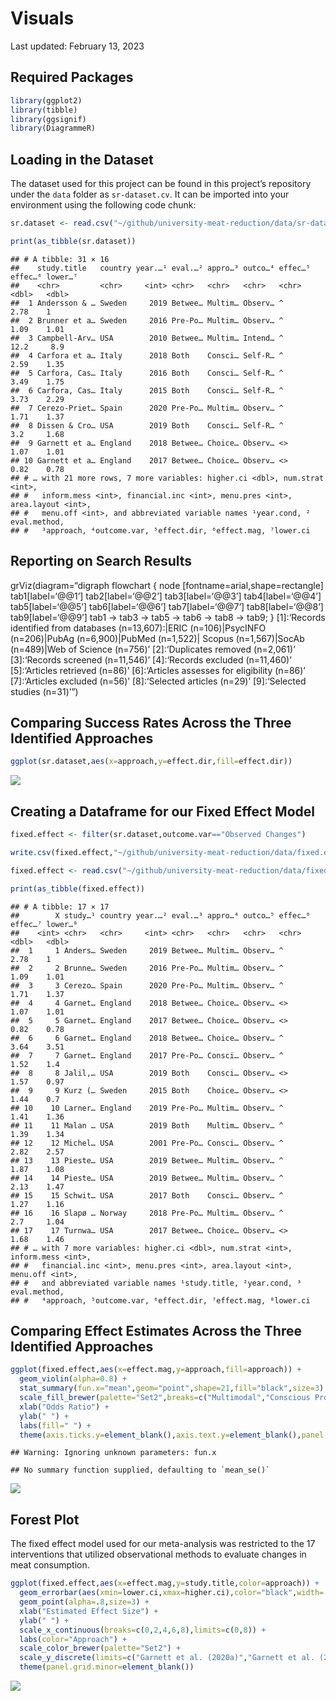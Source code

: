 Visuals
================
Last updated: February 13, 2023

## Required Packages

``` r
library(ggplot2)
library(tibble)
library(ggsignif)
library(DiagrammeR)
```

## Loading in the Dataset

The dataset used for this project can be found in this project’s
repository under the `data` folder as `sr-dataset.cv`. It can be
imported into your environment using the following code chunk:

``` r
sr.dataset <- read.csv("~/github/university-meat-reduction/data/sr-dataset.csv")

print(as_tibble(sr.dataset))
```

    ## # A tibble: 31 × 16
    ##    study.title   country year.…¹ eval.…² appro…³ outco…⁴ effec…⁵ effec…⁶ lower…⁷
    ##    <chr>         <chr>     <int> <chr>   <chr>   <chr>   <chr>     <dbl>   <dbl>
    ##  1 Andersson & … Sweden     2019 Betwee… Multim… Observ… ^          2.78    1   
    ##  2 Brunner et a… Sweden     2016 Pre-Po… Multim… Observ… ^          1.09    1.01
    ##  3 Campbell-Arv… USA        2010 Betwee… Multim… Intend… ^         12.2     8.9 
    ##  4 Carfora et a… Italy      2018 Both    Consci… Self-R… ^          2.59    1.35
    ##  5 Carfora, Cas… Italy      2016 Both    Consci… Self-R… ^          3.49    1.75
    ##  6 Carfora, Cas… Italy      2015 Both    Consci… Self-R… ^          3.73    2.29
    ##  7 Cerezo-Priet… Spain      2020 Pre-Po… Multim… Observ… ^          1.71    1.37
    ##  8 Dissen & Cro… USA        2019 Both    Consci… Self-R… ^          3.2     1.68
    ##  9 Garnett et a… England    2018 Betwee… Choice… Observ… <>         1.07    1.01
    ## 10 Garnett et a… England    2017 Betwee… Choice… Observ… <>         0.82    0.78
    ## # … with 21 more rows, 7 more variables: higher.ci <dbl>, num.strat <int>,
    ## #   inform.mess <int>, financial.inc <int>, menu.pres <int>, area.layout <int>,
    ## #   menu.off <int>, and abbreviated variable names ¹​year.cond, ²​eval.method,
    ## #   ³​approach, ⁴​outcome.var, ⁵​effect.dir, ⁶​effect.mag, ⁷​lower.ci

## Reporting on Search Results

grViz(diagram=“digraph flowchart { node
\[fontname=arial,shape=rectangle\] tab1\[label=‘@@1’\]
tab2\[label=‘@@2’\] tab3\[label=‘@@3’\] tab4\[label=‘@@4’\]
tab5\[label=‘@@5’\] tab6\[label=‘@@6’\] tab7\[label=‘@@7’\]
tab8\[label=‘@@8’\] tab9\[label=‘@@9’\] tab1 -\> tab3 -\> tab5 -\> tab6
-\> tab8 -\> tab9; } \[1\]:‘Records identified from databases
(n=13,607):\|ERIC (n=106)\|PsycINFO (n=206)\|PubAg (n=6,900)\|PubMed
(n=1,522)\| Scopus (n=1,567)\|SocAb (n=489)\|Web of Science (n=756)’
\[2\]:‘Duplicates removed (n=2,061)’ \[3\]:‘Records screened (n=11,546)’
\[4\]:‘Records excluded (n=11,460)’ \[5\]:‘Articles retrieved (n=86)’
\[6\]:‘Articles assesses for eligibility (n=86)’ \[7\]:‘Articles
excluded (n=56)’ \[8\]:‘Selected articles (n=29)’ \[9\]:‘Selected
studies (n=31)’”)

## Comparing Success Rates Across the Three Identified Approaches

``` r
ggplot(sr.dataset,aes(x=approach,y=effect.dir,fill=effect.dir))
```

![](visuals_files/figure-gfm/unnamed-chunk-3-1.png)<!-- -->

## Creating a Dataframe for our Fixed Effect Model

``` r
fixed.effect <- filter(sr.dataset,outcome.var=="Observed Changes")
```

``` r
write.csv(fixed.effect,"~/github/university-meat-reduction/data/fixed.effect.csv")
```

``` r
fixed.effect <- read.csv("~/github/university-meat-reduction/data/fixed.effect.csv")

print(as_tibble(fixed.effect))
```

    ## # A tibble: 17 × 17
    ##        X study…¹ country year.…² eval.…³ appro…⁴ outco…⁵ effec…⁶ effec…⁷ lower…⁸
    ##    <int> <chr>   <chr>     <int> <chr>   <chr>   <chr>   <chr>     <dbl>   <dbl>
    ##  1     1 Anders… Sweden     2019 Betwee… Multim… Observ… ^          2.78    1   
    ##  2     2 Brunne… Sweden     2016 Pre-Po… Multim… Observ… ^          1.09    1.01
    ##  3     3 Cerezo… Spain      2020 Pre-Po… Multim… Observ… ^          1.71    1.37
    ##  4     4 Garnet… England    2018 Betwee… Choice… Observ… <>         1.07    1.01
    ##  5     5 Garnet… England    2017 Betwee… Choice… Observ… <>         0.82    0.78
    ##  6     6 Garnet… England    2018 Betwee… Choice… Observ… ^          3.64    3.51
    ##  7     7 Garnet… England    2017 Pre-Po… Consci… Observ… ^          1.52    1.4 
    ##  8     8 Jalil,… USA        2019 Both    Consci… Observ… <>         1.57    0.97
    ##  9     9 Kurz (… Sweden     2015 Both    Choice… Observ… <>         1.44    0.7 
    ## 10    10 Larner… England    2019 Pre-Po… Multim… Observ… ^          1.41    1.36
    ## 11    11 Malan … USA        2019 Both    Multim… Observ… ^          1.39    1.34
    ## 12    12 Michel… USA        2001 Pre-Po… Consci… Observ… ^          2.82    2.57
    ## 13    13 Pieste… USA        2019 Betwee… Multim… Observ… ^          1.87    1.08
    ## 14    14 Pieste… USA        2019 Betwee… Multim… Observ… ^          2.13    1.47
    ## 15    15 Schwit… USA        2017 Both    Consci… Observ… ^          1.27    1.16
    ## 16    16 Slapø … Norway     2018 Pre-Po… Multim… Observ… ^          2.7     1.04
    ## 17    17 Turnwa… USA        2017 Betwee… Choice… Observ… <>         1.68    1.46
    ## # … with 7 more variables: higher.ci <dbl>, num.strat <int>, inform.mess <int>,
    ## #   financial.inc <int>, menu.pres <int>, area.layout <int>, menu.off <int>,
    ## #   and abbreviated variable names ¹​study.title, ²​year.cond, ³​eval.method,
    ## #   ⁴​approach, ⁵​outcome.var, ⁶​effect.dir, ⁷​effect.mag, ⁸​lower.ci

## Comparing Effect Estimates Across the Three Identified Approaches

``` r
ggplot(fixed.effect,aes(x=effect.mag,y=approach,fill=approach)) +
  geom_violin(alpha=0.8) + 
  stat_summary(fun.x="mean",geom="point",shape=21,fill="black",size=3) +
  scale_fill_brewer(palette="Set2",breaks=c("Multimodal","Conscious Processing","Choice Architecture")) +
  xlab("Odds Ratio") + 
  ylab(" ") +
  labs(fill=" ") +
  theme(axis.ticks.y=element_blank(),axis.text.y=element_blank(),panel.grid.minor=element_blank())
```

    ## Warning: Ignoring unknown parameters: fun.x

    ## No summary function supplied, defaulting to `mean_se()`

![](visuals_files/figure-gfm/unnamed-chunk-7-1.png)<!-- -->

## Forest Plot

The fixed effect model used for our meta-analysis was restricted to the
17 interventions that utilized observational methods to evaluate changes
in meat consumption.

``` r
ggplot(fixed.effect,aes(x=effect.mag,y=study.title,color=approach)) + 
  geom_errorbar(aes(xmin=lower.ci,xmax=higher.ci),color="black",width=.2,size=.3) +
  geom_point(alpha=.8,size=3) + 
  xlab("Estimated Effect Size") + 
  ylab(" ") + 
  scale_x_continuous(breaks=c(0,2,4,6,8),limits=c(0,8)) +
  labs(color="Approach") +
  scale_color_brewer(palette="Set2") +
  scale_y_discrete(limits=c("Garnett et al. (2020a)","Garnett et al. (2021)","Brunner et al. (2018)","Schwitzgebel, Cokelet, & Singer (2020)","Malan (2020)","Larner et al. (2021)","Kurz (2018)","Garnett et al. (2019)","Jalil, Tasoff, & Bustamante (2020)","Turnwald & Crum (2019)","Cerezo-Prieto & Frutos-Esteban (2021)","Piester et al. (2020a)","Piester et al. (2020b)","Slapø & Karevold (2019)","Andersson & Nelander (2021)","Michels et al. (2008)","Garnett et al. (2020b)")) + 
  theme(panel.grid.minor=element_blank())
```

![](visuals_files/figure-gfm/unnamed-chunk-8-1.png)<!-- -->
